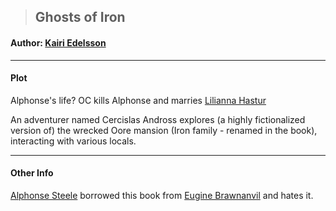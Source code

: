 >## Ghosts of Iron

#### Author: [Kairi Edelsson](../Characters/NPCs/Kairi%20Edelsson.md)

***

#### Plot

Alphonse's life? OC kills Alphonse and marries [Lilianna Hastur](../Characters/NPCs/Lilianna%20Hastur.md)

An adventurer named Cercislas Andross explores (a highly fictionalized version of) the wrecked Oore mansion (Iron family - renamed in the book), interacting with various locals.

***

#### Other Info

[Alphonse Steele](../Characters/PCs/Alphonse%20Steele.md) borrowed this book from [Eugine Brawnanvil](../Characters/PCs/Eugine%20Brawnanvil.md) and hates it.